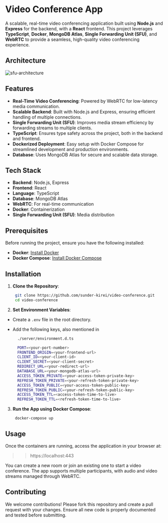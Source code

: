 # Video Conference App

A scalable, real-time video conferencing application built using **Node.js** and **Express** for the backend, with a **React** frontend. This project leverages **TypeScript**, **Docker**, **MongoDB Atlas**, **Single Forwarding Unit (SFU)**, and **WebRTC** to provide a seamless, high-quality video conferencing experience.

## Architecture

![sfu-architecture](./readme-assets/sfu.avif)

## Features

- **Real-Time Video Conferencing**: Powered by WebRTC for low-latency media communication.
- **Scalable Backend**: Built with Node.js and Express, ensuring efficient handling of multiple connections.
- **Single Forwarding Unit (SFU)**: Improves media stream efficiency by forwarding streams to multiple clients.
- **TypeScript**: Ensures type safety across the project, both in the backend and frontend.
- **Dockerized Deployment**: Easy setup with Docker Compose for streamlined development and production environments.
- **Database**: Uses MongoDB Atlas for secure and scalable data storage.

## Tech Stack

- **Backend**: Node.js, Express
- **Frontend**: React
- **Language**: TypeScript
- **Database**: MongoDB Atlas
- **WebRTC**: For real-time communication
- **Docker**: Containerization
- **Single Forwarding Unit (SFU)**: Media distribution

## Prerequisites

Before running the project, ensure you have the following installed:

- **Docker**: [Install Docker](https://docs.docker.com/get-docker/)
- **Docker Compose**: [Install Docker Compose](https://docs.docker.com/compose/install/)

## Installation

1. **Clone the Repository**:
   ```bash
    git clone https://github.com/sunder-kirei/video-conference.git
    cd video-conference
   ```
2. **Set Environment Variables**:

- Create a `.env` file in the root directory.
- Add the following keys, also mentioned in

  ```bash
    ./server/environment.d.ts
  ```

  ```bash
    PORT=<your-port-number>
    FRONTEND_ORIGIN=<your-frontend-url>
    CLIENT_ID=<your-client-id>
    CLIENT_SECRET=<your-client-secret>
    REDIRECT_URL=<your-redirect-url>
    DATABASE_URL=<your-mongodb-atlas-url>
    ACCESS_TOKEN_PRIVATE=<your-access-token-private-key>
    REFRESH_TOKEN_PRIVATE=<your-refresh-token-private-key>
    ACCESS_TOKEN_PUBLIC=<your-access-token-public-key>
    REFRESH_TOKEN_PUBLIC=<your-refresh-token-public-key>
    ACCESS_TOKEN_TTL=<access-token-time-to-live>
    REFRESH_TOKEN_TTL=<refresh-token-time-to-live>
  ```

3. **Run the App using Docker Compose**:

   ```docker
    docker-compose up
   ```

## Usage

Once the containers are running, access the application in your browser at:

> > https://localhost:443

You can create a new room or join an existing one to start a video conference. The app supports multiple participants, with audio and video streams managed through WebRTC.

## Contributing

We welcome contributions! Please fork this repository and create a pull request with your changes. Ensure all new code is properly documented and tested before submitting.
